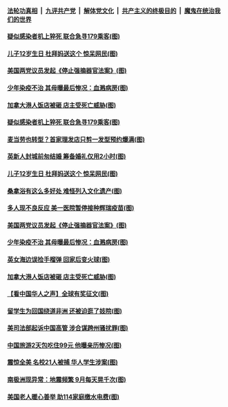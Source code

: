 ####  [法轮功真相](../../../../basic/blob/master/README.md?t=12220102) &nbsp;|&nbsp; [九评共产党](../../../../9ping.md/blob/master/README.md?t=12220102) &nbsp;|&nbsp; [解体党文化](../../../../jtdwh.md/blob/master/README.md?t=12220102)  &nbsp;|&nbsp; [共产主义的终极目的](../../../../gczydzjmd.md/blob/master/README.md?t=12220102) &nbsp;|&nbsp; [魔鬼在统治我们的世界](../../../../mgztzwmdsj.md/blob/master/README.md?t=12220102) 

#### [疑似感染者机上猝死 联合急寻179乘客(图)](../pages/p3/956577.md?t=12220102) 

#### [儿子12岁生日 杜拜妈送这个 惊呆网民(图)](../pages/p3/956496.md?t=12220102) 

#### [美国两党议员发起《停止强摘器官法案》(图)](../pages/p3/956446.md?t=12220102) 

#### [少年染疫不治 其母曝最后惨况：血溅病房(图)](../pages/p3/956443.md?t=12220102) 


#### [加拿大港人饭店被砸 店主受死亡威胁(图)](../pages/p3/956334.md?t=12220102) 

#### [疑似感染者机上猝死 联合急寻179乘客(图)](../pages/p3/956577.md?t=12220102) 

#### [麦当劳也转型？首家理发店只剪一发型预约爆满(图)](../pages/p3/956540.md?t=12220102) 

#### [英新人封城前匆结婚 筹备婚礼仅用2小时(图)](../pages/p3/956538.md?t=12220102) 


#### [儿子12岁生日 杜拜妈送这个 惊呆网民(图)](../pages/p3/956496.md?t=12220102) 

#### [桑拿浴有这么多好处 难怪列入文化遗产(图)](../pages/p3/956326.md?t=12220102) 

#### [多人现不良反应 美一医院暂停接种辉瑞疫苗(图)](../pages/p3/956456.md?t=12220102) 

#### [美国两党议员发起《停止强摘器官法案》(图)](../pages/p3/956446.md?t=12220102) 


#### [少年染疫不治 其母曝最后惨况：血溅病房(图)](../pages/p3/956443.md?t=12220102) 


#### [英女海边误捡手榴弹 回家后变火球(图)](../pages/p3/955908.md?t=12220102) 

#### [加拿大港人饭店被砸 店主受死亡威胁(图)](../pages/p3/956334.md?t=12220102) 

#### [【看中国华人之声】全球有奖征文(图)](../pages/p3/953963.md?t=12220102) 

#### [留学生为回国绕道非洲 还被迫逛了妓院(图)](../pages/p3/956306.md?t=12220102) 

#### [美司法部起诉中国高管 涉合谋跨州骚扰罪(图)](../pages/p3/956308.md?t=12220102) 

#### [中国旅游2天包吃住99元 他曝亲历惨况(图)](../pages/p3/956302.md?t=12220102) 

#### [震惊全美 名校21人被捕 华人学生涉案(图)](../pages/p3/956289.md?t=12220102) 

#### [南极洲现异常：地震频繁 9月每天晃千次(图)](../pages/p3/956285.md?t=12220102) 

#### [美国老人暖心善举 助114家庭缴水电费(图)](../pages/p3/956232.md?t=12220102) 

